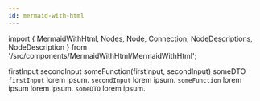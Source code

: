 ```yaml
---
id: mermaid-with-html
---
```


<!-- this is a "demo page" that renders to https://developer.arbitrum.io/mermaid-with-html -->

import { MermaidWithHtml, Nodes, Node, Connection, NodeDescriptions, NodeDescription } from '/src/components/MermaidWithHtml/MermaidWithHtml';

<MermaidWithHtml>
  <Nodes title="Lorem ipsum">
    <Node id="1">firstInput</Node>
    <Node id="2">secondInput</Node>
    <Node id="3">someFunction(firstInput, secondInput)</Node>
    <Node id="4">someDTO</Node>
    <Connection from="1" to="3" label="foo"/>
    <Connection from="2" to="3"/>
    <Connection from="3" to="4"/>
  </Nodes>
  <NodeDescriptions>
    <NodeDescription for='1'><code>firstInput</code> lorem ipsum.</NodeDescription>
    <NodeDescription for='2'><code>secondInput</code> lorem ipsum.</NodeDescription>
    <NodeDescription for='2'><code>someFunction</code> lorem ipsum lorem ipsum.</NodeDescription>
    <NodeDescription for='4'><code>someDTO</code> lorem ipsum.</NodeDescription>
  </NodeDescriptions>
</MermaidWithHtml>